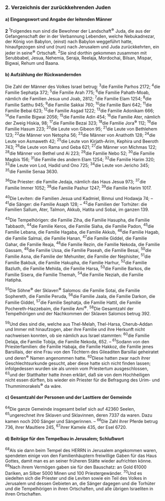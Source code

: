 ### 2. Verzeichnis der zurückkehrenden Juden

#### a) Eingangswort und Angabe der leitenden Männer

__2__
<sup>1</sup>Folgendes nun sind die Bewohner der Landschaft<sup title="oder: Provinz">&#x2732;</sup> Juda, die aus der Gefangenschaft der in der Verbannung Lebenden, welche Nebukadnezar, der König von Babylon, (einst) nach Babylon weggeführt hatte, hinaufgezogen sind und (nun) nach Jerusalem und Juda zurückkehrten, ein jeder in seine<sup title="d.h. ihm zustehende oder: ihm angewiesene">&#x2732;</sup> Ortschaft.
<sup>2</sup>Sie sind dorthin gekommen zusammen mit Serubbabel, Jesua, Nehemia, Seraja, Reelaja, Mordochai, Bilsan, Mispar, Bigwai, Rehum und Baana.

#### b) Aufzählung der Rückwandernden

Die Zahl der Männer des Volkes Israel betrug:
<sup>3</sup>die Familie Parhos 2172;
<sup>4</sup>die Familie Sephatja 372;
<sup>5</sup>die Familie Arah 775;
<sup>6</sup>die Familie Pahath-Moab, nämlich die Familien Jesua und Joab, 2812;
<sup>7</sup>die Familie Elam 1254;
<sup>8</sup>die Familie Satthu 945;
<sup>9</sup>die Familie Sakkai 760;
<sup>10</sup>die Familie Bani 642;
<sup>11</sup>die Familie Bebai 623;
<sup>12</sup>die Familie Asgad 1222;
<sup>13</sup>die Familie Adonikam 666;
<sup>14</sup>die Familie Bigwai 2056;
<sup>15</sup>die Familie Adin 454;
<sup>16</sup>die Familie Ater, nämlich der Zweig Hiskia, 98;
<sup>17</sup>die Familie Bezai 323;
<sup>18</sup>die Familie Jora<sup title="oder: Hariph">&#x2732;</sup> 112;
<sup>19</sup>die Familie Hasum 223;
<sup>20</sup>die Leute von Gibeon 95;
<sup>21</sup>die Leute von Bethlehem 123;
<sup>22</sup>die Männer von Netopha 56;
<sup>23</sup>die Männer von Anathoth 128;
<sup>24</sup>die Leute von Asmaweth 42;
<sup>25</sup>die Leute von Kirjath-Arim, Kephira und Beeroth 743;
<sup>26</sup>die Leute von Rama und Geba 621;
<sup>27</sup>die Männer von Michmas 122;
<sup>28</sup>die Männer von Bethel und Ai 223;
<sup>29</sup>die Familie Nebo 52;
<sup>30</sup>die Familie Magbis 156;
<sup>31</sup>die Familie des andern Elam 1254;
<sup>32</sup>die Familie Harim 320;
<sup>33</sup>die Leute von Lod, Hadid und Ono 725;
<sup>34</sup>die Leute von Jericho 345;
<sup>35</sup>die Familie Senaa 3630.

<sup>36</sup>Die Priester: die Familie Jedaja, nämlich das Haus Jesua 973;
<sup>37</sup>die Familie Immer 1052;
<sup>38</sup>die Familie Pashur 1247;
<sup>39</sup>die Familie Harim 1017.

<sup>40</sup>Die Leviten: die Familien Jesua und Kadmiel, Binnui und Hodawja 74; –
<sup>41</sup>die Sänger: die Familie Asaph 128; –
<sup>42</sup>die Familien der Torhüter: die Familien Sallum, Ater, Talmon, Akkub, Hatita und Sobai, im ganzen 139.

<sup>43</sup>Die Tempelhörigen: die Familie Ziha, die Familie Hasupha, die Familie Tabbaoth,
<sup>44</sup>die Familie Keros, die Familie Siaha, die Familie Padon,
<sup>45</sup>die Familie Lebana, die Familie Hagaba, die Familie Akkub,
<sup>46</sup>die Familie Hagab, die Familie Salmai, die Familie Hanan,
<sup>47</sup>die Familie Giddel, die Familie Gahar, die Familie Reaja,
<sup>48</sup>die Familie Rezin, die Familie Nekoda, die Familie Gassam,
<sup>49</sup>die Familie Ussa, die Familie Paseah, die Familie Besai,
<sup>50</sup>die Familie Asna, die Familie der Mehuniter, die Familie der Nephisiter,
<sup>51</sup>die Familie Bakbuk, die Familie Hakupha, die Familie Harhur,
<sup>52</sup>die Familie Bazluth, die Familie Mehida, die Familie Harsa,
<sup>53</sup>die Familie Barkos, die Familie Sisera, die Familie Themah,
<sup>54</sup>die Familie Neziah, die Familie Hatipha.

<sup>55</sup>Die Söhne<sup title="oder: Nachkommen">&#x2732;</sup> der Sklaven<sup title="oder: Leibeigenen">&#x2732;</sup> Salomos: die Familie Sotai, die Familie Sophereth, die Familie Peruda,
<sup>56</sup>die Familie Jaala, die Familie Darkon, die Familie Giddel,
<sup>57</sup>die Familie Sephatja, die Familie Hattil, die Familie Pochereth-Hazzebaim, die Familie Ami<sup title="oder: Amon">&#x2732;</sup>.
<sup>58</sup>Die Gesamtzahl der Tempelhörigen und der Nachkommen der Sklaven Salomos betrug 392.

<sup>59</sup>Und dies sind die, welche aus Thel-Melah, Thel-Harsa, Cherub-Addan und Immer mit hinaufzogen, aber ihre Familie und ihre Herkunft nicht nachweisen konnten, ob sie nämlich aus Israel stammten:
<sup>60</sup>die Familie Delaja, die Familie Tobija, die Familie Nekoda, 652. –
<sup>61</sup>Sodann von den Priesterfamilien: die Familie Habaja, die Familie Hakkoz, die Familie jenes Barsillais, der eine Frau von den Töchtern des Gileaditen Barsillai geheiratet und deren<sup title="oder: dessen">&#x2732;</sup> Namen angenommen hatte.
<sup>62</sup>Diese hatten zwar nach ihrer Geschlechtsurkunde gesucht, aber diese hatte sich nicht finden lassen; infolgedessen wurden sie als unrein vom Priestertum ausgeschlossen,
<sup>63</sup>und der Statthalter hatte ihnen erklärt, daß sie von dem Hochheiligen nicht essen dürften, bis wieder ein Priester für die Befragung des Urim- und Thummimorakels<sup title="2.Mose 28,30">&#x2732;</sup> da wäre.

#### c) Gesamtzahl der Personen und der Lasttiere der Gemeinde

<sup>64</sup>Die ganze Gemeinde insgesamt belief sich auf 42360 Seelen,
<sup>65</sup>ungerechnet ihre Sklaven und Sklavinnen, deren 7337 da waren. Dazu kamen noch 200 Sänger und Sängerinnen. –
<sup>66</sup>Die Zahl ihrer Pferde betrug 736, ihrer Maultiere 245,
<sup>67</sup>ihrer Kamele 435, der Esel 6720.

#### d) Beiträge für den Tempelbau in Jerusalem; Schlußwort

<sup>68</sup>Als sie dann beim Tempel des HERRN in Jerusalem angekommen waren, spendeten einige von den Familienhäuptern freiwillige Gaben für das Haus Gottes, damit man es an seiner früheren Stätte wieder aufrichten könne.
<sup>69</sup>Nach ihrem Vermögen gaben sie für den Bauschatz: an Gold 61000 Dariken, an Silber 5000 Minen und 100 Priestergewänder.
<sup>70</sup>Und es siedelten sich die Priester und die Leviten sowie ein Teil des Volkes in Jerusalem und dessen Gebieten an, die Sänger dagegen und die Torhüter und die Tempelhörigen in ihren Ortschaften, und alle übrigen Israeliten in ihren Ortschaften.